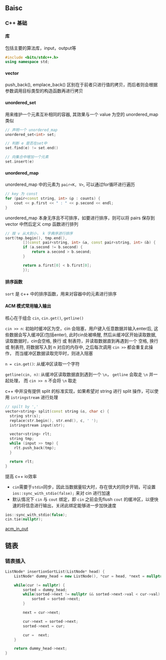 ## Baisc

### C++ 基础

#### 库

包括主要的算法库，input，output等

```c++
#include <bits/stdc++.h>
using namespace std;
```

#### vector

push_back(), emplace_back() 区别在于前者只进行值的拷贝，而后者则会根据参数调用目标类型的构造函数再进行拷贝

#### unordered_set

用来维护一个元素互补相同的容器, 其效果与一个 value 为空的 unordered_map 类似

```c++
// 声明一个 unordered_map
unordered_set<int> set;

// 判断 e 是否在set中
set.find(e) != set.end()

// 向集合中增加一个元素
set.insert(e)
```

#### unordered_map

unordered_map 中的元素为 `pair<K, V>`, 可以通过for循环进行遍历

```c++
// key 为 const
for (pair<const string, int> &p : counts) {
    cout << p.first << " : " << p.second << endl;
}
```

unordered_map 本身无序且不可排序，如要进行排序，则可以将 pairs 保存到 vector 中然后定义 cmp 函数进行排列

```c++
// 按 v 从大到小， k 字典序进行排序
sort(tmp.begin(), tmp.end(),
        [](const pair<string, int> &a, const pair<string, int> &b) {
        if (a.second != b.second) {
            return a.second > b.second;
        }

        return a.first[0] < b.first[0];
        });
```
#### 排序函数

`sort` 是 c++ 中的排序函数，用来对容器中的元素进行排序

#### ACM 模式常用输入输出

核心在于组合 `cin`, `cin.get()`, `getline()`

`cin >> n`: 初始时缓冲区为空，cin 会阻塞，用户键入任意数据并输入enter后, 这些数据会写入缓冲区(包括enter), 此时cin处被唤醒, 然后从缓冲区开始读取数据, 读取数据时，cin会空格, 换行 或 制表符，并读取数据直到再遇到一个 空格, 换行 或 制表符, 将数据写入到 n 对应的内存中, 之后每次调用 `cin >>` 都会重复此操作， 而当缓冲区数据读取完毕时，则进入阻塞

`n = cin.get()`: 从缓冲区读取一个字符

`getline(cin, n)`: 从缓冲区读取数据直到遇到一个 `\n`， `getline` 会取走 `\n` 并一起处理， 而 `cin >> n` 不会将 `\n` 取走 


c++ 中并没有提供 split 的标准实现，如果希望对 string 进行 split 操作，可以使用 `istringstream` 进行处理

```c++
// spilt by ','
vector<string> split(const string &s, char c) {
  string str(s);
  replace(str.begin(), str.end(), c, ' ');
  istringstream input(str);

  vector<string> rlt;
  string tmp;
  while (input >> tmp) {
    rlt.push_back(tmp);
  }

  return rlt;
}
```

提高 c++ io效率
- `cin`需要于`stdin`同步，因此当数据量较大时，存在很大的同步开销，可设置 `ios::sync_with_stdio(false);` 来对 cin 进行加速
- 默认情况下 `cin` 与 `cout` 绑定，即 `cin` 之前会先flush `cout` 的缓冲区，以便快速的将信息进行输出，关闭此绑定能够进一步加快速度

```c++
ios::sync_with_stdio(false);
cin.tie(nullptr);
```
[acm_in_out](https://zhuanlan.zhihu.com/p/494535515)

## 链表

### 链表插入

```c++
ListNode* insertionSortList(ListNode* head) {
    ListNode* dummy_head = new ListNode(), *cur = head, *next = nullptr, *sorted = nullptr;

    while(cur != nullptr) {
        sorted = dummy_head;
        while(sorted->next != nullptr && sorted->next->val < cur->val) {
            sorted = sorted->next;
        }

        next = cur->next;

        cur->next = sorted->next;
        sorted->next = cur;

        cur =  next;
    }

    return dummy_head->next;
}
```
